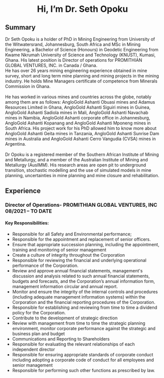 <h1 align="center">Hi, I’m Dr. Seth Opoku</h1>

##  Summary

Dr Seth Opoku is a holder of PhD in Mining Engineering from University of the Witwatersrand, Johannesburg, South Africa and MSc in Mining Engineering, a Bachelor of Science (Honours) in Geodetic Engineering from Kwame Nkrumah University of Science and Technology (KNUST), Kumasi, Ghana. His latest position is Director of operations for PROMITHIAN GLOBAL VENTURES, INC. in Canada / Ghana.<br/>
He has over 26 years mining engineering experience obtained in mine survey, short and long term mine planning and mining projects in the mining industry. He holds Mine Managers certificate of competence from Minerals Commission in Ghana. 
<br/><br/>
He has worked in various mines and countries across the globe, notably among them are as follows: AngloGold Ashanti Obuasi mines and Adamus Resources Limited in Ghana, AngloGold Ashanti Siguiri mines in Guinea, AngloGold Ashanti Sadiola mines in Mali, AngloGold Ashanti Navachab mines in Namibia, AngloGold Ashanti corporate office in Johannesburg, AngloGold Ashanti Kopanang and AngloGold Ashanti Mponeng mines in South Africa. His project work for his PhD allowed him to know more about AngloGold Ashanti Geita mines in Tanzania, AngloGold Ashanti Sunrise Dam mines in Australia and AngloGold Ashanti Cerro Vangudia (CVSA) mines in Argentina.
<br/><br/>
Dr Opoku is a registered member of the Southern African Institute of Mining and Metallurgy, and a member of the Australian Institute of Mining and Metallurgy (AusIMM). His research areas are open pit to underground transition, stochastic modelling and the use of simulated models in mine planning, uncertainties in mine planning and mine closure and rehabilitation.

##  Experience

### Director of Operations- PROMITHIAN GLOBAL VENTURES, INC     08/2021 – TO DATE 
#### Key Responsibilities: <br/>
-	Responsible for all Safety and Environmental performance;
-	Responsible for the appointment and replacement of senior officers.
-	Ensure that appropriate succession planning, including the appointment, training and monitoring of senior management
-	Create a culture of integrity throughout the Corporation
- Responsible for reviewing the financial and underlying operational performance of the Corporation.
- Review and approve annual financial statements, management's discussion and analysis related to such annual financial statements, budgets and forecasts, and the Corporation’s  annual information form, management information circular and annual report.
-	Monitor and ensure the integrity of the internal controls and procedures (including adequate management information systems) within the Corporation and the financial reporting procedures of the Corporation. 
-	Responsible for establishing and reviewing from time to time a dividend policy for the Corporation.
-	Contribute to the development of strategic direction 
-	Review with management from time to time the strategic planning environment, monitor corporate performance against the strategic and business plan and budget 
-	Communications and Reporting to Shareholders
-	Responsible for evaluating the relevant relationships of each independent director 
-	Responsible for ensuring appropriate standards of corporate conduct including adopting a corporate code of conduct for all employees and senior management
-	Responsible for performing such other functions as prescribed by law.




<!---
sethOpoku/sethOpoku is a ✨ special ✨ repository because its `README.md` (this file) appears on your GitHub profile.
You can click the Preview link to take a look at your changes.
--->
